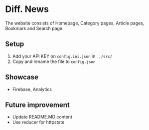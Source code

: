# Diff. News

The website consists of Homepage, Category pages, Article pages, Bookmark and Search page.

## Setup
1. Add your API KEY on `config.ini.json` in ` ./src/`
2. Copy and rename the file to `config.json`

## Showcase
- Firebase, Analytics

## Future improvement
- Update README.MD content
- Use reducer for httpstate